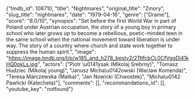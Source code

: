 {"tmdb_id": 108710, "title": "Nightmares", "original_title": "Zmory", "slug_title": "nightmares", "date": "1979-04-16", "genre": ["Drame"], "score": "8.0/10", "synopsis": "Set before the first World War in part of Poland under Austrian occupation, the story of a young boy in primary school who later grows up to become a rebellious, poetic-minded teen in the same school when the national movement toward liberation is under way. The story of a country where church and state work together to suppress the human spirit.", "image": "https://image.tmdb.org/t/p/w185_and_h278_bestv2/2TtlfcbCL0CfVggDl41kHQ0pkLs.jpg", "actors": ["Piotr \u0141ysak (Mikolaj Srebrny)", "Tomasz Hudziec (Mikolaj young)", "Janusz Micha\u0142owski (Waclaw Komenda)", "Teresa Marczewska (Matka)", "Jan Nowicki (Chwostek)", "Micha\u0142 Pawlicki (Katecheta)"], "comments": [], "recommandations_id": [], "youtube_key": "notfound"}